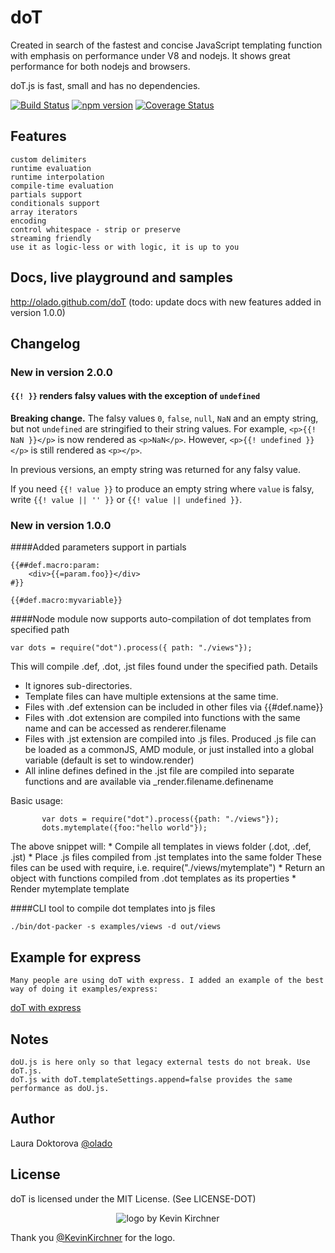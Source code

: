 # doT

Created in search of the fastest and concise JavaScript templating function with emphasis on performance under V8 and nodejs. It shows great performance for both nodejs and browsers.

doT.js is fast, small and has no dependencies.

[![Build Status](https://travis-ci.org/olado/doT.svg?branch=master)](https://travis-ci.org/olado/doT)
[![npm version](https://badge.fury.io/js/dot.svg)](https://www.npmjs.com/package/dot)
[![Coverage Status](http://coveralls.io/repos/github/olado/doT/badge.svg?branch=master)](https://coveralls.io/github/olado/doT?branch=master)


## Features
    custom delimiters
    runtime evaluation
    runtime interpolation
    compile-time evaluation
    partials support
    conditionals support
    array iterators
    encoding
    control whitespace - strip or preserve
    streaming friendly
    use it as logic-less or with logic, it is up to you

## Docs, live playground and samples

http://olado.github.com/doT (todo: update docs with new features added in version 1.0.0)

## Changelog 

### New in version 2.0.0

#### `{{! }}` renders falsy values with the exception of `undefined`

**Breaking change.** The falsy values `0`, `false`, `null`, `NaN` and an empty string, but not `undefined` are stringified to their string values. For example, `<p>{{! NaN }}</p>` is now rendered as `<p>NaN</p>`. However, `<p>{{! undefined }}</p>` is still rendered as `<p></p>`.

In previous versions, an empty string was returned for any falsy value.

If you need `{{! value }}` to produce an empty string where `value` is falsy, write `{{! value || '' }}` or `{{! value || undefined }}`. 

### New in version 1.0.0

####Added parameters support in partials

	{{##def.macro:param:
		<div>{{=param.foo}}</div>
	#}}

	{{#def.macro:myvariable}}

####Node module now supports auto-compilation of dot templates from specified path

	var dots = require("dot").process({ path: "./views"});

This will compile .def, .dot, .jst files found under the specified path.
Details
   * It ignores sub-directories.
   * Template files can have multiple extensions at the same time.
   * Files with .def extension can be included in other files via {{#def.name}}
   * Files with .dot extension are compiled into functions with the same name and
   can be accessed as renderer.filename
   * Files with .jst extension are compiled into .js files. Produced .js file can be
   loaded as a commonJS, AMD module, or just installed into a global variable (default is set to window.render)
   * All inline defines defined in the .jst file are
   compiled into separate functions and are available via _render.filename.definename
 
   Basic usage:
 ```
        var dots = require("dot").process({path: "./views"});
        dots.mytemplate({foo:"hello world"});
 ```
   The above snippet will:
	* Compile all templates in views folder (.dot, .def, .jst)
  	* Place .js files compiled from .jst templates into the same folder
     	   These files can be used with require, i.e. require("./views/mytemplate")
  	* Return an object with functions compiled from .dot templates as its properties
  	* Render mytemplate template
 
####CLI tool to compile dot templates into js files

	./bin/dot-packer -s examples/views -d out/views

## Example for express
	Many people are using doT with express. I added an example of the best way of doing it examples/express:

[doT with express](examples/express)

## Notes
    doU.js is here only so that legacy external tests do not break. Use doT.js.
    doT.js with doT.templateSettings.append=false provides the same performance as doU.js.

## Author
Laura Doktorova [@olado](http://twitter.com/olado)

## License
doT is licensed under the MIT License. (See LICENSE-DOT)

<p align="center">
  <img src="http://olado.github.io/doT/doT-js-100@2x.png" alt="logo by Kevin Kirchner"/>
</p>

Thank you [@KevinKirchner](https://twitter.com/kevinkirchner) for the logo.
